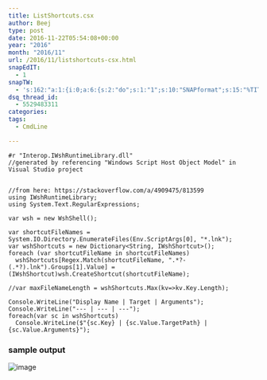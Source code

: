 ```yaml
---
title: ListShortcuts.csx
author: Beej
type: post
date: 2016-11-22T05:54:08+00:00
year: "2016"
month: "2016/11"
url: /2016/11/listshortcuts-csx.html
snapEdIT:
  - 1
snapTW:
  - 's:162:"a:1:{i:0;a:6:{s:2:"do";s:1:"1";s:10:"SNAPformat";s:15:"%TITLE% - %URL%";s:8:"attchImg";s:1:"1";s:9:"isAutoImg";s:1:"A";s:8:"imgToUse";s:0:"";s:4:"doTW";s:1:"1";}}";'
dsq_thread_id:
  - 5529483311
categories:
tags:
  - CmdLine

---
```

    #r "Interop.IWshRuntimeLibrary.dll"
    //generated by referencing "Windows Script Host Object Model" in Visual Studio project
    
    
    //from here: https://stackoverflow.com/a/4909475/813599
    using IWshRuntimeLibrary;
    using System.Text.RegularExpressions;
    
    var wsh = new WshShell();
    
    var shortcutFileNames = System.IO.Directory.EnumerateFiles(Env.ScriptArgs[0], "*.lnk");
    var wshShortcuts = new Dictionary<String, IWshShortcut>();
    foreach (var shortcutFileName in shortcutFileNames)
      wshShortcuts[Regex.Match(shortcutFileName, ".*?- (.*?).lnk").Groups[1].Value] = (IWshShortcut)wsh.CreateShortcut(shortcutFileName);
    
    //var maxFileNameLength = wshShortcuts.Max(kv=>kv.Key.Length);
    
    Console.WriteLine("Display Name | Target | Arguments");
    Console.WriteLine("--- | --- | ---");
    foreach(var sc in wshShortcuts)
      Console.WriteLine($"{sc.Key} | {sc.Value.TargetPath} | {sc.Value.Arguments}");
    

### sample output

![image][1]

 [1]: https://cloud.githubusercontent.com/assets/6301228/20516333/f1d69564-b04a-11e6-96fe-f334306fc5b9.png